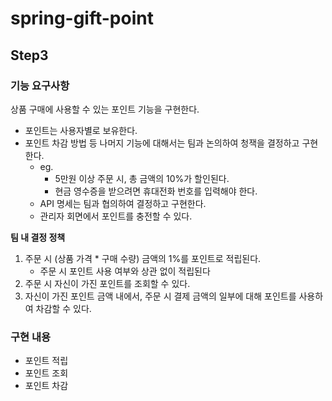 # spring-gift-point

## Step3

### 기능 요구사항
상품 구매에 사용할 수 있는 포인트 기능을 구현한다.
- 포인트는 사용자별로 보유한다.
- 포인트 차감 방법 등 나머지 기능에 대해서는 팀과 논의하여 청잭을 결정하고 구현한다.
  - eg.
    - 5만원 이상 주문 시, 총 금액의 10%가 할인된다.
    - 현금 영수증을 받으려면 휴대전화 번호를 입력해야 한다.
  - API 명세는 팀과 협의하여 결정하고 구현한다.
  - 관리자 회면에서 포인트를 충전할 수 있다.   

**팀 내 결정 정책**
1. 주문 시 (상품 가격 * 구매 수량) 금액의 1%를 포인트로 적립된다.
    - 주문 시 포인트 사용 여부와 상관 없이 적립된다
2. 주문 시 자신이 가진 포인트를 조회할 수 있다.
3. 자신이 가진 포인트 금액 내에서, 주문 시 결제 금액의 일부에 대해 포인트를 사용하여 차감할 수 있다.

### 구현 내용
- 포인트 적립
- 포인트 조회
- 포인트 차감